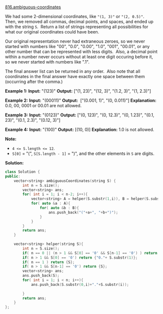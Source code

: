 [816.ambiguous-coordinates](https://leetcode.com/problems/ambiguous-coordinates/)  

We had some 2-dimensional coordinates, like `"(1, 3)"` or `"(2, 0.5)"`.  Then, we removed all commas, decimal points, and spaces, and ended up with the string `S`.  Return a list of strings representing all possibilities for what our original coordinates could have been.

Our original representation never had extraneous zeroes, so we never started with numbers like "00", "0.0", "0.00", "1.0", "001", "00.01", or any other number that can be represented with less digits.  Also, a decimal point within a number never occurs without at least one digit occuring before it, so we never started with numbers like ".1".

The final answer list can be returned in any order.  Also note that all coordinates in the final answer have exactly one space between them (occurring after the comma.)

**Example 1:**
**Input:** "(123)"
**Output:** \["(1, 23)", "(12, 3)", "(1.2, 3)", "(1, 2.3)"\]

**Example 2:**
**Input:** "(00011)"
**Output:**  \["(0.001, 1)", "(0, 0.011)"\]
**Explanation:** 
0.0, 00, 0001 or 00.01 are not allowed.

**Example 3:**
**Input:** "(0123)"
**Output:** \["(0, 123)", "(0, 12.3)", "(0, 1.23)", "(0.1, 23)", "(0.1, 2.3)", "(0.12, 3)"\]

**Example 4:**
**Input:** "(100)"
**Output:** \[(10, 0)\]
**Explanation:** 
1.0 is not allowed.

**Note:**

*   `4 <= S.length <= 12`.
*   `S[0]` = "(", `S[S.length - 1]` = ")", and the other elements in `S` are digits.  



**Solution:**  

```cpp
class Solution {
public:
    vector<string> ambiguousCoordinates(string S) {
        int n = S.size();
        vector<string> ans;
        for( int i = 1; i < n-2; i++){
            vector<string> A = helper(S.substr(1,i)), B = helper(S.substr(i+1, n-i-2));
            for( auto &a : A){
                for( auto &b : B){
                    ans.push_back("("+a+", "+b+")");
                }
            }
        }
        return ans;
    }
    
    vector<string> helper(string S){
        int n = S.size();
        if( n == 0 || (n > 1 && S[0] == '0' && S[n-1] == '0') ) return {};
        if( n > 1 && S[0] == '0') return {"0."+ S.substr(1)};
        if( n == 1 ) return {S};
        if( n > 1 && S[n-1] == '0') return {S};
        vector<string> ans;
        ans.push_back(S);
        for( int i = 1; i < n; i++){
            ans.push_back(S.substr(0,i)+"."+S.substr(i));
            
        }
        return ans;
    }
};
```
      
